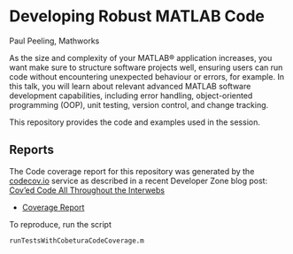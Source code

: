 # Developing Robust MATLAB Code
Paul Peeling, Mathworks

As the size and complexity of your MATLAB® application increases, you want make sure to structure software projects well, ensuring users can run code without encountering unexpected behaviour or errors, for example. In this talk, you will learn about relevant advanced MATLAB software development capabilities, including error handling, object-oriented programming (OOP), unit testing, version control, and change tracking.

This repository provides the code and examples used in the session.

## Reports
The Code coverage report for this repository was generated by the [codecov.io](https://codecov.io) service as described in a recent Developer Zone blog post: [Cov’ed Code All Throughout the Interwebs](https://blogs.mathworks.com/developer/2018/04/17/codecov-and-cobertura/)

* [Coverage Report](https://codecov.io/gh/ppeeling/robust-matlab-2018/tree/master/tbx/robust2018)

To reproduce, run the script 
```
runTestsWithCobeturaCodeCoverage.m
```
